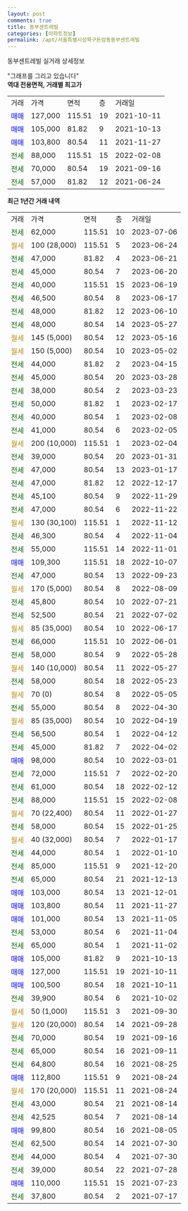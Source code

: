 ```yaml
---
layout: post
comments: true
title: 동부센트레빌
categories: [아파트정보]
permalink: /apt/서울특별시성북구돈암동동부센트레빌
---
```


동부센트레빌 실거래 상세정보

<script type="text/javascript">
  google.charts.load('current', {'packages':['line', 'corechart']});
  google.charts.setOnLoadCallback(drawChart);

  function drawChart() {
    var data = new google.visualization.DataTable();
    data.addColumn('date', '거래일');
    data.addColumn('number', "매매");
    data.addColumn('number', "전세");
    data.addColumn('number', "전매");

    data.addRows([[new Date(Date.parse("2023-07-06")), null, 62000, null], [new Date(Date.parse("2023-06-24")), null, null, null], [new Date(Date.parse("2023-06-21")), null, 47000, null], [new Date(Date.parse("2023-06-20")), null, 45000, null], [new Date(Date.parse("2023-06-19")), null, 40000, null], [new Date(Date.parse("2023-06-17")), null, 46500, null], [new Date(Date.parse("2023-06-10")), null, 48000, null], [new Date(Date.parse("2023-05-27")), null, 48000, null], [new Date(Date.parse("2023-05-16")), null, null, null], [new Date(Date.parse("2023-05-02")), null, null, null], [new Date(Date.parse("2023-04-15")), null, 44000, null], [new Date(Date.parse("2023-03-28")), null, 45000, null], [new Date(Date.parse("2023-03-23")), null, 38000, null], [new Date(Date.parse("2023-02-17")), null, 50000, null], [new Date(Date.parse("2023-02-08")), null, 40000, null], [new Date(Date.parse("2023-02-05")), null, 41000, null], [new Date(Date.parse("2023-02-04")), null, null, null], [new Date(Date.parse("2023-01-31")), null, 39000, null], [new Date(Date.parse("2023-01-17")), null, 47000, null], [new Date(Date.parse("2022-12-17")), null, 47000, null], [new Date(Date.parse("2022-11-29")), null, 45100, null], [new Date(Date.parse("2022-11-22")), null, 47000, null], [new Date(Date.parse("2022-11-12")), null, null, null], [new Date(Date.parse("2022-11-04")), null, 46300, null], [new Date(Date.parse("2022-11-01")), null, 55000, null], [new Date(Date.parse("2022-10-07")), 109300, null, null], [new Date(Date.parse("2022-09-23")), null, 47000, null], [new Date(Date.parse("2022-08-09")), null, null, null], [new Date(Date.parse("2022-07-21")), null, 45800, null], [new Date(Date.parse("2022-07-02")), null, 52500, null], [new Date(Date.parse("2022-06-17")), null, null, null], [new Date(Date.parse("2022-06-01")), null, 66000, null], [new Date(Date.parse("2022-05-28")), null, 58000, null], [new Date(Date.parse("2022-05-27")), null, null, null], [new Date(Date.parse("2022-05-23")), null, 58000, null], [new Date(Date.parse("2022-05-05")), null, null, null], [new Date(Date.parse("2022-04-30")), null, 55000, null], [new Date(Date.parse("2022-04-19")), null, null, null], [new Date(Date.parse("2022-04-12")), null, 56500, null], [new Date(Date.parse("2022-04-02")), null, 45000, null], [new Date(Date.parse("2022-03-01")), 98000, null, null], [new Date(Date.parse("2022-02-20")), null, 72000, null], [new Date(Date.parse("2022-02-12")), null, 61000, null], [new Date(Date.parse("2022-02-08")), null, 88000, null], [new Date(Date.parse("2022-01-27")), null, null, null], [new Date(Date.parse("2022-01-25")), null, 58000, null], [new Date(Date.parse("2022-01-17")), null, null, null], [new Date(Date.parse("2022-01-10")), null, 44000, null], [new Date(Date.parse("2021-12-20")), null, 85000, null], [new Date(Date.parse("2021-12-13")), null, 65000, null], [new Date(Date.parse("2021-12-01")), 103000, null, null], [new Date(Date.parse("2021-11-27")), 103800, null, null], [new Date(Date.parse("2021-11-05")), 101000, null, null], [new Date(Date.parse("2021-11-04")), null, 53000, null], [new Date(Date.parse("2021-11-02")), null, 65000, null], [new Date(Date.parse("2021-10-13")), 105000, null, null], [new Date(Date.parse("2021-10-11")), 127000, null, null], [new Date(Date.parse("2021-10-11")), 100500, null, null], [new Date(Date.parse("2021-10-02")), null, 39900, null], [new Date(Date.parse("2021-09-30")), null, null, null], [new Date(Date.parse("2021-09-28")), null, null, null], [new Date(Date.parse("2021-09-16")), null, 70000, null], [new Date(Date.parse("2021-09-11")), null, 65000, null], [new Date(Date.parse("2021-08-25")), null, 64800, null], [new Date(Date.parse("2021-08-24")), 112800, null, null], [new Date(Date.parse("2021-08-24")), null, null, null], [new Date(Date.parse("2021-08-14")), null, 43000, null], [new Date(Date.parse("2021-08-14")), null, 42525, null], [new Date(Date.parse("2021-08-05")), 99800, null, null], [new Date(Date.parse("2021-07-30")), null, 62500, null], [new Date(Date.parse("2021-07-30")), null, 44000, null], [new Date(Date.parse("2021-07-28")), null, 39000, null], [new Date(Date.parse("2021-07-23")), 110000, null, null], [new Date(Date.parse("2021-07-17")), null, 37800, null]]);

    var options = {
      hAxis: {
        format: 'yyyy/MM/dd'
      },    
      lineWidth: 0,
      pointsVisible: true,    
      title: '최근 1년간 유형별 실거래가 분포',
      legend: { position: 'bottom' }
    };

    var formatter = new google.visualization.NumberFormat({pattern:'###,###'} );
    formatter.format(data, 1);
    formatter.format(data, 2);
    
    setTimeout(function() {
        var chart = new google.visualization.LineChart(document.getElementById('columnchart_material'));
        chart.draw(data, (options));
        document.getElementById('loading').style.display = 'none';
    }, 200);
  }
</script>


<div id="loading" style="z-index:20; display: block; margin-left: 0px">"그래프를 그리고 있습니다"</div>
<div id="columnchart_material" style="width: 95%; margin-left: 0px; display: block"></div>
<!-- contents start -->
<b>역대 전용면적, 거래별 최고가</b>
<table class="sortable">
    <tr>
      <td>거래</td>
      <td>가격</td>
      <td>면적</td>
      <td>층</td>
      <td>거래일</td>
    </tr>
        <tr>
          <td><a style="color: blue">매매</a></td>
          <td>127,000</td>
          <td>115.51</td>
          <td>19</td>
          <td>2021-10-11</td>
        </tr>            <tr>
          <td><a style="color: blue">매매</a></td>
          <td>105,000</td>
          <td>81.82</td>
          <td>9</td>
          <td>2021-10-13</td>
        </tr>            <tr>
          <td><a style="color: blue">매매</a></td>
          <td>103,800</td>
          <td>80.54</td>
          <td>11</td>
          <td>2021-11-27</td>
        </tr>        
        <tr>
              <td><a style="color: darkgreen">전세</a></td>
              <td>88,000</td>
              <td>115.51</td>
              <td>15</td>
              <td>2022-02-08</td>
            </tr>            <tr>
              <td><a style="color: darkgreen">전세</a></td>
              <td>70,000</td>
              <td>80.54</td>
              <td>19</td>
              <td>2021-09-16</td>
            </tr>            <tr>
              <td><a style="color: darkgreen">전세</a></td>
              <td>57,000</td>
              <td>81.82</td>
              <td>12</td>
              <td>2021-06-24</td>
            </tr>        
    
</table>

<b>최근 1년간 거래 내역</b>

<table class="sortable">
    <tr>
      <td>거래</td>
      <td>가격</td>
      <td>면적</td>
      <td>층</td>
      <td>거래일</td>
    </tr>
    <tr>
      <td><a style="color: darkgreen">전세</a></td>
      <td>62,000</td>
      <td>115.51</td>
      <td>10</td>
      <td>2023-07-06</td>
    </tr>          <tr>
      <td><a style="color: darkgoldenrod">월세</a></td>
      <td>100 (28,000)</td>
      <td>115.51</td>
      <td>5</td>
      <td>2023-06-24</td>
    </tr>          <tr>
      <td><a style="color: darkgreen">전세</a></td>
      <td>47,000</td>
      <td>81.82</td>
      <td>4</td>
      <td>2023-06-21</td>
    </tr>          <tr>
      <td><a style="color: darkgreen">전세</a></td>
      <td>45,000</td>
      <td>80.54</td>
      <td>7</td>
      <td>2023-06-20</td>
    </tr>          <tr>
      <td><a style="color: darkgreen">전세</a></td>
      <td>40,000</td>
      <td>115.51</td>
      <td>15</td>
      <td>2023-06-19</td>
    </tr>          <tr>
      <td><a style="color: darkgreen">전세</a></td>
      <td>46,500</td>
      <td>80.54</td>
      <td>8</td>
      <td>2023-06-17</td>
    </tr>          <tr>
      <td><a style="color: darkgreen">전세</a></td>
      <td>48,000</td>
      <td>81.82</td>
      <td>12</td>
      <td>2023-06-10</td>
    </tr>          <tr>
      <td><a style="color: darkgreen">전세</a></td>
      <td>48,000</td>
      <td>80.54</td>
      <td>14</td>
      <td>2023-05-27</td>
    </tr>          <tr>
      <td><a style="color: darkgoldenrod">월세</a></td>
      <td>145 (5,000)</td>
      <td>80.54</td>
      <td>12</td>
      <td>2023-05-16</td>
    </tr>          <tr>
      <td><a style="color: darkgoldenrod">월세</a></td>
      <td>150 (5,000)</td>
      <td>80.54</td>
      <td>10</td>
      <td>2023-05-02</td>
    </tr>          <tr>
      <td><a style="color: darkgreen">전세</a></td>
      <td>44,000</td>
      <td>81.82</td>
      <td>2</td>
      <td>2023-04-15</td>
    </tr>          <tr>
      <td><a style="color: darkgreen">전세</a></td>
      <td>45,000</td>
      <td>80.54</td>
      <td>20</td>
      <td>2023-03-28</td>
    </tr>          <tr>
      <td><a style="color: darkgreen">전세</a></td>
      <td>38,000</td>
      <td>80.54</td>
      <td>2</td>
      <td>2023-03-23</td>
    </tr>          <tr>
      <td><a style="color: darkgreen">전세</a></td>
      <td>50,000</td>
      <td>81.82</td>
      <td>1</td>
      <td>2023-02-17</td>
    </tr>          <tr>
      <td><a style="color: darkgreen">전세</a></td>
      <td>40,000</td>
      <td>80.54</td>
      <td>1</td>
      <td>2023-02-08</td>
    </tr>          <tr>
      <td><a style="color: darkgreen">전세</a></td>
      <td>41,000</td>
      <td>80.54</td>
      <td>6</td>
      <td>2023-02-05</td>
    </tr>          <tr>
      <td><a style="color: darkgoldenrod">월세</a></td>
      <td>200 (10,000)</td>
      <td>115.51</td>
      <td>1</td>
      <td>2023-02-04</td>
    </tr>          <tr>
      <td><a style="color: darkgreen">전세</a></td>
      <td>39,000</td>
      <td>80.54</td>
      <td>20</td>
      <td>2023-01-31</td>
    </tr>          <tr>
      <td><a style="color: darkgreen">전세</a></td>
      <td>47,000</td>
      <td>80.54</td>
      <td>13</td>
      <td>2023-01-17</td>
    </tr>          <tr>
      <td><a style="color: darkgreen">전세</a></td>
      <td>47,000</td>
      <td>81.82</td>
      <td>12</td>
      <td>2022-12-17</td>
    </tr>          <tr>
      <td><a style="color: darkgreen">전세</a></td>
      <td>45,100</td>
      <td>80.54</td>
      <td>9</td>
      <td>2022-11-29</td>
    </tr>          <tr>
      <td><a style="color: darkgreen">전세</a></td>
      <td>47,000</td>
      <td>80.54</td>
      <td>6</td>
      <td>2022-11-22</td>
    </tr>          <tr>
      <td><a style="color: darkgoldenrod">월세</a></td>
      <td>130 (30,100)</td>
      <td>115.51</td>
      <td>1</td>
      <td>2022-11-12</td>
    </tr>          <tr>
      <td><a style="color: darkgreen">전세</a></td>
      <td>46,300</td>
      <td>80.54</td>
      <td>4</td>
      <td>2022-11-04</td>
    </tr>          <tr>
      <td><a style="color: darkgreen">전세</a></td>
      <td>55,000</td>
      <td>115.51</td>
      <td>14</td>
      <td>2022-11-01</td>
    </tr>          <tr>
      <td><a style="color: blue">매매</a></td>
      <td>109,300</td>
      <td>115.51</td>
      <td>18</td>
      <td>2022-10-07</td>
    </tr>          <tr>
      <td><a style="color: darkgreen">전세</a></td>
      <td>47,000</td>
      <td>80.54</td>
      <td>13</td>
      <td>2022-09-23</td>
    </tr>          <tr>
      <td><a style="color: darkgoldenrod">월세</a></td>
      <td>170 (5,000)</td>
      <td>80.54</td>
      <td>8</td>
      <td>2022-08-09</td>
    </tr>          <tr>
      <td><a style="color: darkgreen">전세</a></td>
      <td>45,800</td>
      <td>80.54</td>
      <td>10</td>
      <td>2022-07-21</td>
    </tr>          <tr>
      <td><a style="color: darkgreen">전세</a></td>
      <td>52,500</td>
      <td>80.54</td>
      <td>21</td>
      <td>2022-07-02</td>
    </tr>          <tr>
      <td><a style="color: darkgoldenrod">월세</a></td>
      <td>85 (35,000)</td>
      <td>80.54</td>
      <td>10</td>
      <td>2022-06-17</td>
    </tr>          <tr>
      <td><a style="color: darkgreen">전세</a></td>
      <td>66,000</td>
      <td>115.51</td>
      <td>10</td>
      <td>2022-06-01</td>
    </tr>          <tr>
      <td><a style="color: darkgreen">전세</a></td>
      <td>58,000</td>
      <td>80.54</td>
      <td>9</td>
      <td>2022-05-28</td>
    </tr>          <tr>
      <td><a style="color: darkgoldenrod">월세</a></td>
      <td>140 (10,000)</td>
      <td>80.54</td>
      <td>11</td>
      <td>2022-05-27</td>
    </tr>          <tr>
      <td><a style="color: darkgreen">전세</a></td>
      <td>58,000</td>
      <td>80.54</td>
      <td>18</td>
      <td>2022-05-23</td>
    </tr>          <tr>
      <td><a style="color: darkgoldenrod">월세</a></td>
      <td>70 (0)</td>
      <td>80.54</td>
      <td>8</td>
      <td>2022-05-05</td>
    </tr>          <tr>
      <td><a style="color: darkgreen">전세</a></td>
      <td>55,000</td>
      <td>80.54</td>
      <td>8</td>
      <td>2022-04-30</td>
    </tr>          <tr>
      <td><a style="color: darkgoldenrod">월세</a></td>
      <td>85 (35,000)</td>
      <td>80.54</td>
      <td>10</td>
      <td>2022-04-19</td>
    </tr>          <tr>
      <td><a style="color: darkgreen">전세</a></td>
      <td>56,500</td>
      <td>80.54</td>
      <td>1</td>
      <td>2022-04-12</td>
    </tr>          <tr>
      <td><a style="color: darkgreen">전세</a></td>
      <td>45,000</td>
      <td>81.82</td>
      <td>7</td>
      <td>2022-04-02</td>
    </tr>          <tr>
      <td><a style="color: blue">매매</a></td>
      <td>98,000</td>
      <td>80.54</td>
      <td>10</td>
      <td>2022-03-01</td>
    </tr>          <tr>
      <td><a style="color: darkgreen">전세</a></td>
      <td>72,000</td>
      <td>115.51</td>
      <td>7</td>
      <td>2022-02-20</td>
    </tr>          <tr>
      <td><a style="color: darkgreen">전세</a></td>
      <td>61,000</td>
      <td>80.54</td>
      <td>18</td>
      <td>2022-02-12</td>
    </tr>          <tr>
      <td><a style="color: darkgreen">전세</a></td>
      <td>88,000</td>
      <td>115.51</td>
      <td>15</td>
      <td>2022-02-08</td>
    </tr>          <tr>
      <td><a style="color: darkgoldenrod">월세</a></td>
      <td>70 (22,400)</td>
      <td>80.54</td>
      <td>11</td>
      <td>2022-01-27</td>
    </tr>          <tr>
      <td><a style="color: darkgreen">전세</a></td>
      <td>58,000</td>
      <td>80.54</td>
      <td>15</td>
      <td>2022-01-25</td>
    </tr>          <tr>
      <td><a style="color: darkgoldenrod">월세</a></td>
      <td>40 (32,000)</td>
      <td>80.54</td>
      <td>7</td>
      <td>2022-01-17</td>
    </tr>          <tr>
      <td><a style="color: darkgreen">전세</a></td>
      <td>44,000</td>
      <td>80.54</td>
      <td>1</td>
      <td>2022-01-10</td>
    </tr>          <tr>
      <td><a style="color: darkgreen">전세</a></td>
      <td>85,000</td>
      <td>115.51</td>
      <td>9</td>
      <td>2021-12-20</td>
    </tr>          <tr>
      <td><a style="color: darkgreen">전세</a></td>
      <td>65,000</td>
      <td>80.54</td>
      <td>21</td>
      <td>2021-12-13</td>
    </tr>          <tr>
      <td><a style="color: blue">매매</a></td>
      <td>103,000</td>
      <td>80.54</td>
      <td>13</td>
      <td>2021-12-01</td>
    </tr>          <tr>
      <td><a style="color: blue">매매</a></td>
      <td>103,800</td>
      <td>80.54</td>
      <td>11</td>
      <td>2021-11-27</td>
    </tr>          <tr>
      <td><a style="color: blue">매매</a></td>
      <td>101,000</td>
      <td>80.54</td>
      <td>13</td>
      <td>2021-11-05</td>
    </tr>          <tr>
      <td><a style="color: darkgreen">전세</a></td>
      <td>53,000</td>
      <td>80.54</td>
      <td>6</td>
      <td>2021-11-04</td>
    </tr>          <tr>
      <td><a style="color: darkgreen">전세</a></td>
      <td>65,000</td>
      <td>80.54</td>
      <td>1</td>
      <td>2021-11-02</td>
    </tr>          <tr>
      <td><a style="color: blue">매매</a></td>
      <td>105,000</td>
      <td>81.82</td>
      <td>9</td>
      <td>2021-10-13</td>
    </tr>          <tr>
      <td><a style="color: blue">매매</a></td>
      <td>127,000</td>
      <td>115.51</td>
      <td>19</td>
      <td>2021-10-11</td>
    </tr>          <tr>
      <td><a style="color: blue">매매</a></td>
      <td>100,500</td>
      <td>80.54</td>
      <td>18</td>
      <td>2021-10-11</td>
    </tr>          <tr>
      <td><a style="color: darkgreen">전세</a></td>
      <td>39,900</td>
      <td>80.54</td>
      <td>6</td>
      <td>2021-10-02</td>
    </tr>          <tr>
      <td><a style="color: darkgoldenrod">월세</a></td>
      <td>50 (1,000)</td>
      <td>115.51</td>
      <td>3</td>
      <td>2021-09-30</td>
    </tr>          <tr>
      <td><a style="color: darkgoldenrod">월세</a></td>
      <td>120 (20,000)</td>
      <td>80.54</td>
      <td>14</td>
      <td>2021-09-28</td>
    </tr>          <tr>
      <td><a style="color: darkgreen">전세</a></td>
      <td>70,000</td>
      <td>80.54</td>
      <td>19</td>
      <td>2021-09-16</td>
    </tr>          <tr>
      <td><a style="color: darkgreen">전세</a></td>
      <td>65,000</td>
      <td>80.54</td>
      <td>16</td>
      <td>2021-09-11</td>
    </tr>          <tr>
      <td><a style="color: darkgreen">전세</a></td>
      <td>64,800</td>
      <td>80.54</td>
      <td>16</td>
      <td>2021-08-25</td>
    </tr>          <tr>
      <td><a style="color: blue">매매</a></td>
      <td>112,800</td>
      <td>115.51</td>
      <td>9</td>
      <td>2021-08-24</td>
    </tr>          <tr>
      <td><a style="color: darkgoldenrod">월세</a></td>
      <td>170 (20,000)</td>
      <td>115.51</td>
      <td>11</td>
      <td>2021-08-24</td>
    </tr>          <tr>
      <td><a style="color: darkgreen">전세</a></td>
      <td>43,000</td>
      <td>80.54</td>
      <td>21</td>
      <td>2021-08-14</td>
    </tr>          <tr>
      <td><a style="color: darkgreen">전세</a></td>
      <td>42,525</td>
      <td>80.54</td>
      <td>7</td>
      <td>2021-08-14</td>
    </tr>          <tr>
      <td><a style="color: blue">매매</a></td>
      <td>99,800</td>
      <td>80.54</td>
      <td>16</td>
      <td>2021-08-05</td>
    </tr>          <tr>
      <td><a style="color: darkgreen">전세</a></td>
      <td>62,500</td>
      <td>80.54</td>
      <td>14</td>
      <td>2021-07-30</td>
    </tr>          <tr>
      <td><a style="color: darkgreen">전세</a></td>
      <td>44,000</td>
      <td>80.54</td>
      <td>4</td>
      <td>2021-07-30</td>
    </tr>          <tr>
      <td><a style="color: darkgreen">전세</a></td>
      <td>39,000</td>
      <td>80.54</td>
      <td>22</td>
      <td>2021-07-28</td>
    </tr>          <tr>
      <td><a style="color: blue">매매</a></td>
      <td>110,000</td>
      <td>115.51</td>
      <td>15</td>
      <td>2021-07-23</td>
    </tr>          <tr>
      <td><a style="color: darkgreen">전세</a></td>
      <td>37,800</td>
      <td>80.54</td>
      <td>2</td>
      <td>2021-07-17</td>
    </tr>      </table>
<!-- contents end -->    

